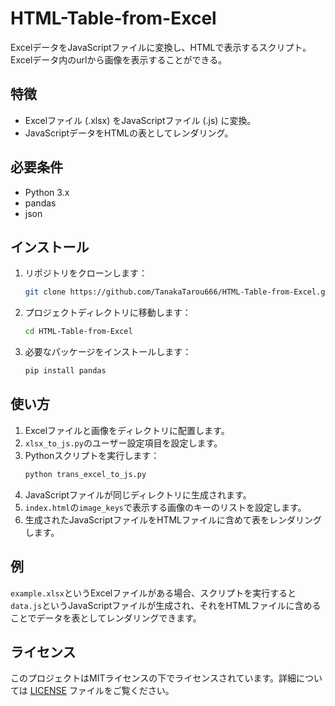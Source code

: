 # HTML-Table-from-Excel
ExcelデータをJavaScriptファイルに変換し、HTMLで表示するスクリプト。
Excelデータ内のurlから画像を表示することができる。

## 特徴

- Excelファイル (.xlsx) をJavaScriptファイル (.js) に変換。
- JavaScriptデータをHTMLの表としてレンダリング。

## 必要条件

- Python 3.x
- pandas
- json

## インストール

1. リポジトリをクローンします：
    ```bash
    git clone https://github.com/TanakaTarou666/HTML-Table-from-Excel.git
    ```
2. プロジェクトディレクトリに移動します：
    ```bash
    cd HTML-Table-from-Excel
    ```
3. 必要なパッケージをインストールします：
    ```bash
    pip install pandas 
    ```

## 使い方

1. Excelファイルと画像をディレクトリに配置します。
2. `xlsx_to_js.py`のユーザー設定項目を設定します。
3. Pythonスクリプトを実行します：
    ```bash
    python trans_excel_to_js.py
    ```
4. JavaScriptファイルが同じディレクトリに生成されます。
5. `index.html`の`image_keys`で表示する画像のキーのリストを設定します。
6. 生成されたJavaScriptファイルをHTMLファイルに含めて表をレンダリングします。

## 例

`example.xlsx`というExcelファイルがある場合、スクリプトを実行すると`data.js`というJavaScriptファイルが生成され、それをHTMLファイルに含めることでデータを表としてレンダリングできます。

## ライセンス

このプロジェクトはMITライセンスの下でライセンスされています。詳細については [LICENSE](LICENSE) ファイルをご覧ください。
